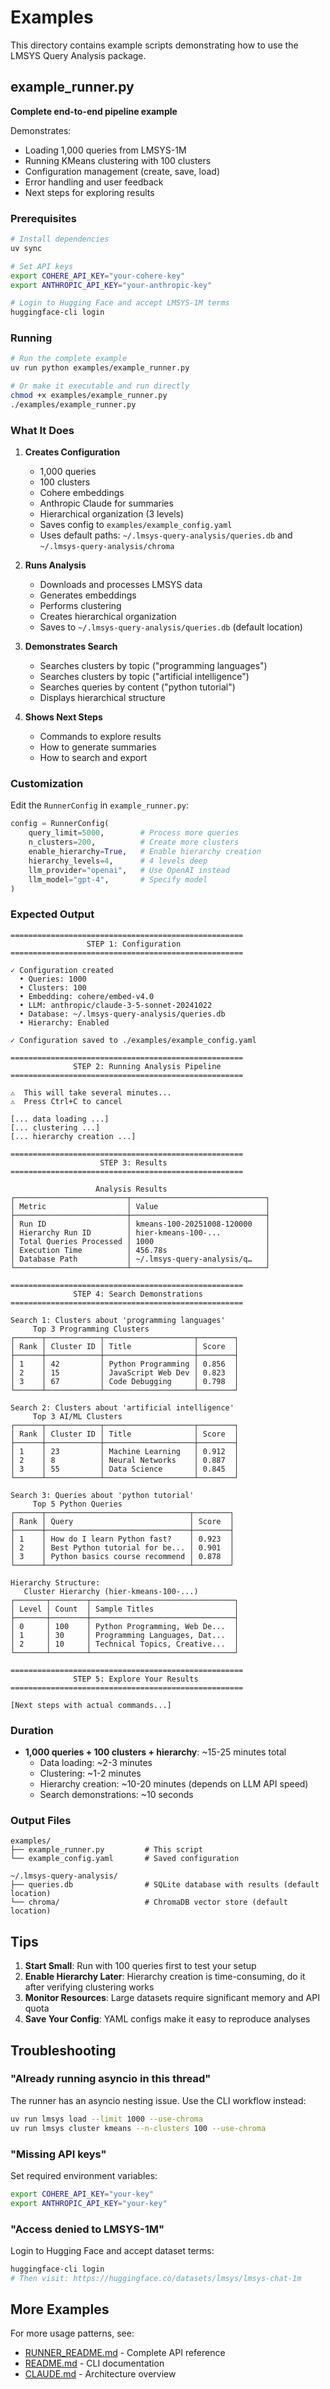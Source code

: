 # Examples

This directory contains example scripts demonstrating how to use the LMSYS Query Analysis package.

## example_runner.py

**Complete end-to-end pipeline example**

Demonstrates:
- Loading 1,000 queries from LMSYS-1M
- Running KMeans clustering with 100 clusters
- Configuration management (create, save, load)
- Error handling and user feedback
- Next steps for exploring results

### Prerequisites

```bash
# Install dependencies
uv sync

# Set API keys
export COHERE_API_KEY="your-cohere-key"
export ANTHROPIC_API_KEY="your-anthropic-key"

# Login to Hugging Face and accept LMSYS-1M terms
huggingface-cli login
```

### Running

```bash
# Run the complete example
uv run python examples/example_runner.py

# Or make it executable and run directly
chmod +x examples/example_runner.py
./examples/example_runner.py
```

### What It Does

1. **Creates Configuration**
   - 1,000 queries
   - 100 clusters
   - Cohere embeddings
   - Anthropic Claude for summaries
   - Hierarchical organization (3 levels)
   - Saves config to `examples/example_config.yaml`
   - Uses default paths: `~/.lmsys-query-analysis/queries.db` and `~/.lmsys-query-analysis/chroma`

2. **Runs Analysis**
   - Downloads and processes LMSYS data
   - Generates embeddings
   - Performs clustering
   - Creates hierarchical organization
   - Saves to `~/.lmsys-query-analysis/queries.db` (default location)

3. **Demonstrates Search**
   - Searches clusters by topic ("programming languages")
   - Searches clusters by topic ("artificial intelligence")
   - Searches queries by content ("python tutorial")
   - Displays hierarchical structure

4. **Shows Next Steps**
   - Commands to explore results
   - How to generate summaries
   - How to search and export

### Customization

Edit the `RunnerConfig` in `example_runner.py`:

```python
config = RunnerConfig(
    query_limit=5000,        # Process more queries
    n_clusters=200,          # Create more clusters
    enable_hierarchy=True,   # Enable hierarchy creation
    hierarchy_levels=4,      # 4 levels deep
    llm_provider="openai",   # Use OpenAI instead
    llm_model="gpt-4",       # Specify model
)
```

### Expected Output

```
====================================================
                 STEP 1: Configuration
====================================================

✓ Configuration created
  • Queries: 1000
  • Clusters: 100
  • Embedding: cohere/embed-v4.0
  • LLM: anthropic/claude-3-5-sonnet-20241022
  • Database: ~/.lmsys-query-analysis/queries.db
  • Hierarchy: Enabled

✓ Configuration saved to ./examples/example_config.yaml

====================================================
              STEP 2: Running Analysis Pipeline
====================================================

⚠  This will take several minutes...
⚠  Press Ctrl+C to cancel

[... data loading ...]
[... clustering ...]
[... hierarchy creation ...]

====================================================
                    STEP 3: Results
====================================================

                   Analysis Results
┌─────────────────────────┬──────────────────────────────┐
│ Metric                  │ Value                        │
├─────────────────────────┼──────────────────────────────┤
│ Run ID                  │ kmeans-100-20251008-120000   │
│ Hierarchy Run ID        │ hier-kmeans-100-...          │
│ Total Queries Processed │ 1000                         │
│ Execution Time          │ 456.78s                      │
│ Database Path           │ ~/.lmsys-query-analysis/q…   │
└─────────────────────────┴──────────────────────────────┘

====================================================
              STEP 4: Search Demonstrations
====================================================

Search 1: Clusters about 'programming languages'
     Top 3 Programming Clusters
┌──────┬────────────┬────────────────────┬────────┐
│ Rank │ Cluster ID │ Title              │ Score  │
├──────┼────────────┼────────────────────┼────────┤
│ 1    │ 42         │ Python Programming │ 0.856  │
│ 2    │ 15         │ JavaScript Web Dev │ 0.823  │
│ 3    │ 67         │ Code Debugging     │ 0.798  │
└──────┴────────────┴────────────────────┴────────┘

Search 2: Clusters about 'artificial intelligence'
     Top 3 AI/ML Clusters
┌──────┬────────────┬────────────────────┬────────┐
│ Rank │ Cluster ID │ Title              │ Score  │
├──────┼────────────┼────────────────────┼────────┤
│ 1    │ 23         │ Machine Learning   │ 0.912  │
│ 2    │ 8          │ Neural Networks    │ 0.887  │
│ 3    │ 55         │ Data Science       │ 0.845  │
└──────┴────────────┴────────────────────┴────────┘

Search 3: Queries about 'python tutorial'
     Top 5 Python Queries
┌──────┬────────────────────────────────┬────────┐
│ Rank │ Query                          │ Score  │
├──────┼────────────────────────────────┼────────┤
│ 1    │ How do I learn Python fast?    │ 0.923  │
│ 2    │ Best Python tutorial for be... │ 0.901  │
│ 3    │ Python basics course recommend │ 0.878  │
└──────┴────────────────────────────────┴────────┘

Hierarchy Structure:
   Cluster Hierarchy (hier-kmeans-100-...)
┌───────┬────────┬────────────────────────────────┐
│ Level │ Count  │ Sample Titles                  │
├───────┼────────┼────────────────────────────────┤
│ 0     │ 100    │ Python Programming, Web De...  │
│ 1     │ 30     │ Programming Languages, Dat...  │
│ 2     │ 10     │ Technical Topics, Creative...  │
└───────┴────────┴────────────────────────────────┘

====================================================
              STEP 5: Explore Your Results
====================================================

[Next steps with actual commands...]
```

### Duration

- **1,000 queries + 100 clusters + hierarchy**: ~15-25 minutes total
  - Data loading: ~2-3 minutes
  - Clustering: ~1-2 minutes
  - Hierarchy creation: ~10-20 minutes (depends on LLM API speed)
  - Search demonstrations: ~10 seconds

### Output Files

```
examples/
├── example_runner.py         # This script
└── example_config.yaml       # Saved configuration

~/.lmsys-query-analysis/
├── queries.db                # SQLite database with results (default location)
└── chroma/                   # ChromaDB vector store (default location)
```

## Tips

1. **Start Small**: Run with 100 queries first to test your setup
2. **Enable Hierarchy Later**: Hierarchy creation is time-consuming, do it after verifying clustering works
3. **Monitor Resources**: Large datasets require significant memory and API quota
4. **Save Your Config**: YAML configs make it easy to reproduce analyses

## Troubleshooting

### "Already running asyncio in this thread"
The runner has an asyncio nesting issue. Use the CLI workflow instead:

```bash
uv run lmsys load --limit 1000 --use-chroma
uv run lmsys cluster kmeans --n-clusters 100 --use-chroma
```

### "Missing API keys"
Set required environment variables:

```bash
export COHERE_API_KEY="your-key"
export ANTHROPIC_API_KEY="your-key"
```

### "Access denied to LMSYS-1M"
Login to Hugging Face and accept dataset terms:

```bash
huggingface-cli login
# Then visit: https://huggingface.co/datasets/lmsys/lmsys-chat-1m
```

## More Examples

For more usage patterns, see:
- [RUNNER_README.md](../RUNNER_README.md) - Complete API reference
- [README.md](../README.md) - CLI documentation
- [CLAUDE.md](../CLAUDE.md) - Architecture overview
